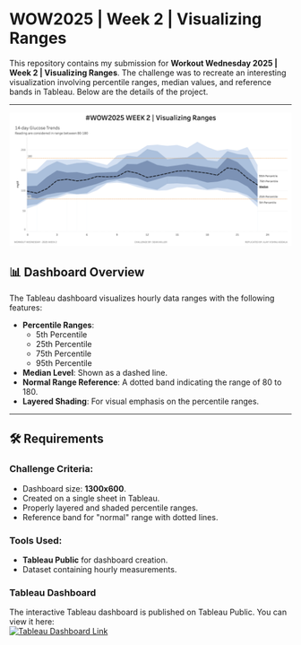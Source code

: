 # WOW2025 | Week 2 | Visualizing Ranges

This repository contains my submission for **Workout Wednesday 2025 | Week 2 | Visualizing Ranges**. The challenge was to recreate an interesting visualization involving percentile ranges, median values, and reference bands in Tableau. Below are the details of the project.

---

![Dashboard Snapshot](Snapshot.png)

## 📊 Dashboard Overview

The Tableau dashboard visualizes hourly data ranges with the following features:
- **Percentile Ranges**:
  - 5th Percentile
  - 25th Percentile
  - 75th Percentile
  - 95th Percentile
- **Median Level**: Shown as a dashed line.
- **Normal Range Reference**: A dotted band indicating the range of 80 to 180.
- **Layered Shading**: For visual emphasis on the percentile ranges.

---

## 🛠 Requirements

### Challenge Criteria:
- Dashboard size: **1300x600**.
- Created on a single sheet in Tableau.
- Properly layered and shaded percentile ranges.
- Reference band for "normal" range with dotted lines.

### Tools Used:
- **Tableau Public** for dashboard creation.
- Dataset containing hourly measurements.

### **Tableau Dashboard**
The interactive Tableau dashboard is published on Tableau Public. You can view it here:  
[![Tableau Dashboard Link](./assets/Tableau_Public_Icon.png)](https://public.tableau.com/views/WOW2025W2WorkoutWednesday/WOW2025W2?:language=en-US&publish=yes&:sid=&:redirect=auth&:display_count=n&:origin=viz_share_link)
